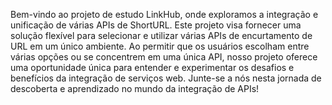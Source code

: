 Bem-vindo ao projeto de estudo LinkHub, onde exploramos a integração e unificação de várias APIs de ShortURL. Este projeto visa fornecer uma solução flexível para selecionar e utilizar várias APIs de encurtamento de URL em um único ambiente. Ao permitir que os usuários escolham entre várias opções ou se concentrem em uma única API, nosso projeto oferece uma oportunidade única para entender e experimentar os desafios e benefícios da integração de serviços web. Junte-se a nós nesta jornada de descoberta e aprendizado no mundo da integração de APIs!
